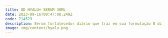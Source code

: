 ```yaml
---
title: 8D HYALU+ SERUM 30ML
date: 2023-09-16T00:47:08.249Z
code: 714523
description: Sérum fortalecedor diário que traz em sua formulação 8 diferentes tipos de...
image: img/content/hyalu.png
---
```

